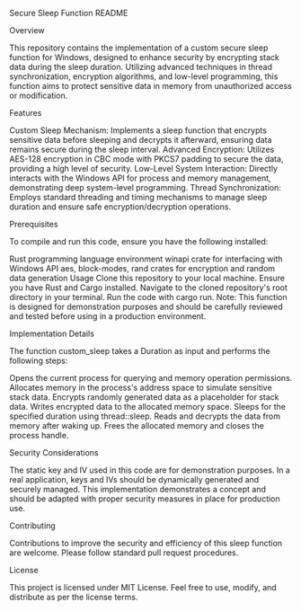 Secure Sleep Function README

Overview

This repository contains the implementation of a custom secure sleep function for Windows, designed to enhance security by encrypting stack data during the sleep duration. Utilizing advanced techniques in thread synchronization, encryption algorithms, and low-level programming, this function aims to protect sensitive data in memory from unauthorized access or modification.

Features

Custom Sleep Mechanism: Implements a sleep function that encrypts sensitive data before sleeping and decrypts it afterward, ensuring data remains secure during the sleep interval.
Advanced Encryption: Utilizes AES-128 encryption in CBC mode with PKCS7 padding to secure the data, providing a high level of security.
Low-Level System Interaction: Directly interacts with the Windows API for process and memory management, demonstrating deep system-level programming.
Thread Synchronization: Employs standard threading and timing mechanisms to manage sleep duration and ensure safe encryption/decryption operations.

Prerequisites

To compile and run this code, ensure you have the following installed:

Rust programming language environment
winapi crate for interfacing with Windows API
aes, block-modes, rand crates for encryption and random data generation
Usage
Clone this repository to your local machine.
Ensure you have Rust and Cargo installed.
Navigate to the cloned repository's root directory in your terminal.
Run the code with cargo run.
Note: This function is designed for demonstration purposes and should be carefully reviewed and tested before using in a production environment.

Implementation Details

The function custom_sleep takes a Duration as input and performs the following steps:

Opens the current process for querying and memory operation permissions.
Allocates memory in the process's address space to simulate sensitive stack data.
Encrypts randomly generated data as a placeholder for stack data.
Writes encrypted data to the allocated memory space.
Sleeps for the specified duration using thread::sleep.
Reads and decrypts the data from memory after waking up.
Frees the allocated memory and closes the process handle.

Security Considerations

The static key and IV used in this code are for demonstration purposes. In a real application, keys and IVs should be dynamically generated and securely managed.
This implementation demonstrates a concept and should be adapted with proper security measures in place for production use.

Contributing

Contributions to improve the security and efficiency of this sleep function are welcome. Please follow standard pull request procedures.

License

This project is licensed under MIT License. Feel free to use, modify, and distribute as per the license terms.
